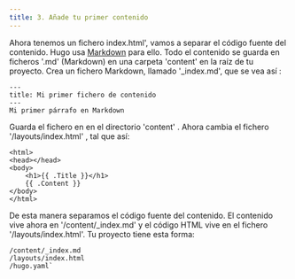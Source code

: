```yaml
---
title: 3. Añade tu primer contenido
---
```


Ahora tenemos un fichero
index.html', vamos a separar el código fuente del contenido. Hugo usa [Markdown](https://www.markdownguide.org/cheat-sheet/) para ello. Todo el contenido se guarda en ficheros '.md' (Markdown) en una carpeta 'content' en la raíz de tu  proyecto. Crea un fichero Markdown, llamado '_index.md', que se vea así :

```
---
title: Mi primer fichero de contenido
---
Mi primer párrafo en Markdown
```

Guarda el fichero en en el directorio 'content' . Ahora cambia el fichero '/layouts/index.html' , tal que así: 

```
<html>
<head></head>
<body>
    <h1>{{ .Title }}</h1>
    {{ .Content }}
</body>
</html>
```

De esta manera separamos el código fuente del contenido. El contenido vive ahora en '/content/_index.md' y el código HTML vive en el fichero '/layouts/index.html'. Tu proyecto tiene esta forma:

```
/content/_index.md
/layouts/index.html
/hugo.yaml`
```
























